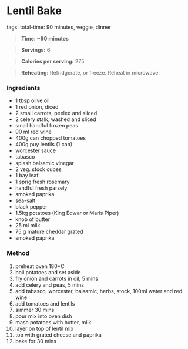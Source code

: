 # Lentil Bake 
tags: total-time: 90 minutes, veggie, dinner

> **Time: ~90 minutes** 

> **Servings:** 6

> **Calories per serving:** 275

> **Reheating:** Refridgerate, or freeze. Reheat in microwave.

### Ingredients
* 1 tbsp olive oil
* 1 red onion, diced
* 2 small carrots, peeled and sliced
* 2 celery stalk, washed and sliced 
* small handful frozen peas
* 90 ml red wine
* 400g can chopped tomatoes
* 400g puy lentils (1 can)
* worcester sauce
* tabasco
* splash  balsamic vinegar
* 2 veg. stock cubes
* 1 bay leaf
* 1 sprig fresh rosemary
* handful fresh  parsely
* smoked paprika  
* sea-salt
* black pepper 
* 1.5kg potatoes (King Edwar or Maris Piper)
* knob of butter
* 25 ml milk
* 75 g mature cheddar grated
* smoked paprika  

### Method

1. preheat oven 180*C
2. boil potatoes and set aside
3. fry onion and carrots in oil, 5 mins
4. add celery and peas, 5 mins
5. add tabasco, worcester, balsamic, herbs, stock, 100ml water and red wine
6. add tomatoes and lentils 
7. simmer 30 mins
8. pour mix into oven dish
9. mash potatoes with butter, milk
10. layer on top of lentil mix
11. top with grated cheese and paprika
12. bake for 30 mins   
